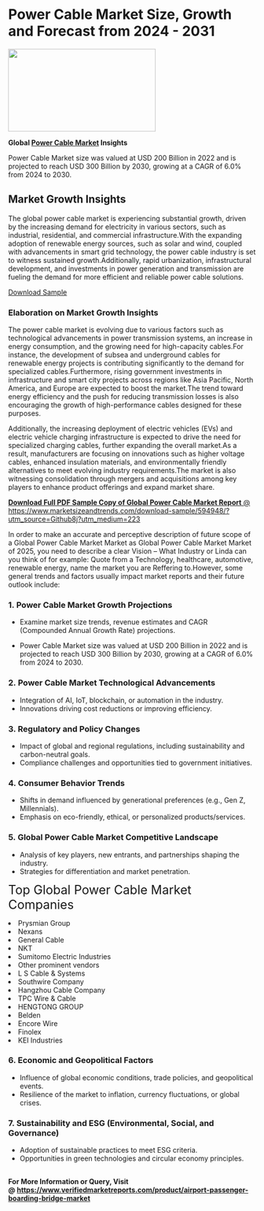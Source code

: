<H1>Power Cable Market Size, Growth and Forecast from 2024 - 2031</H1><img class="aligncenter size-medium wp-image-584254" src="https://thirdeyenews.in/wp-content/uploads/2024/09/Global-Market-Research-300x168.jpeg" alt="" width="300" height="168" /><p><strong>Global&nbsp;<a href="https://www.marketsizeandtrends.com/download-sample/594948/?utm_source=Github8j?utm_medium=223">Power Cable Market</a> Insights</strong></p><p>Power Cable Market size was valued at USD 200 Billion in 2022 and is projected to reach USD 300 Billion by 2030, growing at a CAGR of 6.0% from 2024 to 2030.</p><p><!DOCTYPE html> <html lang="en"> <head> <meta charset="UTF-8"> <meta name="viewport" content="width=device-width, initial-scale=1.0"> <title>Market Growth Insights: Power Cable Market</title> </head> <body> <h2>Market Growth Insights</h2> <p>The global power cable market is experiencing substantial growth, driven by the increasing demand for electricity in various sectors, such as industrial, residential, and commercial infrastructure.With the expanding adoption of renewable energy sources, such as solar and wind, coupled with advancements in smart grid technology, the power cable industry is set to witness sustained growth.Additionally, rapid urbanization, infrastructural development, and investments in power generation and transmission are fueling the demand for more efficient and reliable power cable solutions.</p> <p><a href="sample-link-here" target="_blank">Download Sample</a></p> <h3>Elaboration on Market Growth Insights</h3> <p>The power cable market is evolving due to various factors such as technological advancements in power transmission systems, an increase in energy consumption, and the growing need for high-capacity cables.For instance, the development of subsea and underground cables for renewable energy projects is contributing significantly to the demand for specialized cables.Furthermore, rising government investments in infrastructure and smart city projects across regions like Asia Pacific, North America, and Europe are expected to boost the market.The trend toward energy efficiency and the push for reducing transmission losses is also encouraging the growth of high-performance cables designed for these purposes.</p> <p>Additionally, the increasing deployment of electric vehicles (EVs) and electric vehicle charging infrastructure is expected to drive the need for specialized charging cables, further expanding the overall market.As a result, manufacturers are focusing on innovations such as higher voltage cables, enhanced insulation materials, and environmentally friendly alternatives to meet evolving industry requirements.The market is also witnessing consolidation through mergers and acquisitions among key players to enhance product offerings and expand market share.</p> <p><a href="more-link-here" target="_blank"></p><p><span class=""><strong>Download Full PDF Sample Copy of Global Power Cable Market Report</strong> @ <a href="https://www.marketsizeandtrends.com/download-sample/594948/?utm_source=Github8j?utm_medium=223" target="_blank">https://www.marketsizeandtrends.com/download-sample/594948/?utm_source=Github8j?utm_medium=223</a></span></p><p>In order to make an accurate and perceptive description of future scope of a Global&nbsp;Power Cable Market Market as Global&nbsp;Power Cable Market Market of 2025, you need to describe a clear Vision &ndash; What Industry or Linda can you think of for example: Quote from a Technology, healthcare, automotive, renewable energy, name the market you are Reffering to.However, some general trends and factors usually impact market reports and their future outlook include:</p><h3>1.&nbsp;<strong>Power Cable Market Growth Projections</strong></h3><ul><li>Examine market size trends, revenue estimates and CAGR (Compounded Annual Growth Rate) projections.</li><li><p>Power Cable Market size was valued at USD 200 Billion in 2022 and is projected to reach USD 300 Billion by 2030, growing at a CAGR of 6.0% from 2024 to 2030.</p></li></ul><h3>2.&nbsp;<strong>Power Cable Market Technological Advancements</strong></h3><ul><li>Integration of AI, IoT, blockchain, or automation in the industry.</li><li>Innovations driving cost reductions or improving efficiency.</li></ul><h3>3.&nbsp;<strong>Regulatory and Policy Changes</strong></h3><ul><li>Impact of global and regional regulations, including sustainability and carbon-neutral goals.</li><li>Compliance challenges and opportunities tied to government initiatives.</li></ul><h3>4.&nbsp;<strong>Consumer Behavior Trends</strong></h3><ul><li>Shifts in demand influenced by generational preferences (e.g., Gen Z, Millennials).</li><li>Emphasis on eco-friendly, ethical, or personalized products/services.</li></ul><h3>5.&nbsp;<strong>Global Power Cable Market Competitive Landscape</strong></h3><ul><li>Analysis of key players, new entrants, and partnerships shaping the industry.</li><li>Strategies for differentiation and market penetration.</li></ul><p data-pm-slice="1 1 []"><span style="color: inherit; font-family: inherit; font-size: 25px;">Top Global Power Cable Market Companies</span></p><div class="" data-test-id=""><p><li>Prysmian Group</li><li> Nexans</li><li> General Cable</li><li> NKT</li><li> Sumitomo Electric Industries</li><li> Other prominent vendors</li><li> L S Cable & Systems</li><li> Southwire Company</li><li> Hangzhou Cable Company</li><li> TPC Wire & Cable</li><li> HENGTONG GROUP</li><li> Belden</li><li> Encore Wire</li><li> Finolex</li><li> KEI Industries</li></p></div><h3>6.&nbsp;<strong>Economic and Geopolitical Factors</strong></h3><ul><li>Influence of global economic conditions, trade policies, and geopolitical events.</li><li>Resilience of the market to inflation, currency fluctuations, or global crises.</li></ul><h3>7.&nbsp;<strong>Sustainability and ESG (Environmental, Social, and Governance)</strong></h3><ul><li>Adoption of sustainable practices to meet ESG criteria.</li><li>Opportunities in green technologies and circular economy principles.</li></ul><h2><strong style="font-size: 14px;">For More Information or Query, Visit @&nbsp;</strong><a style="background-color: #ffffff; font-size: 14px;" href="https://www.marketsizeandtrends.com/report/power-cable-market/" target="_blank">https://www.verifiedmarketreports.com/product/airport-passenger-boarding-bridge-market</a></h2>